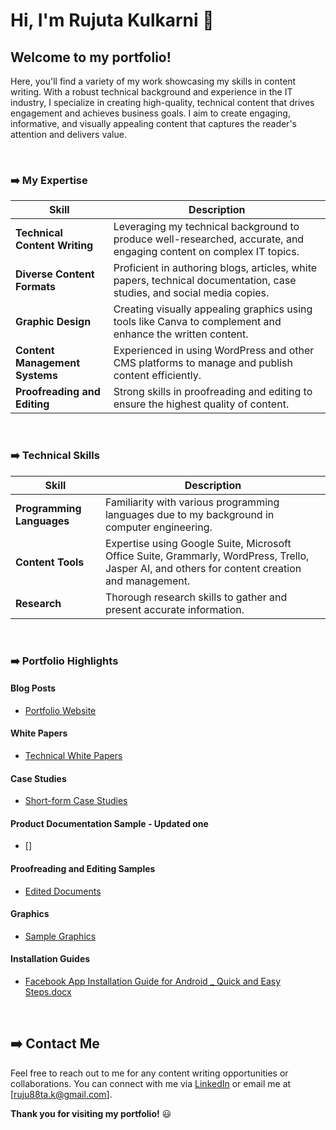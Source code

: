 # Hi, I'm Rujuta Kulkarni :wave: 

## Welcome to my portfolio! 
Here, you'll find a variety of my work showcasing my skills in content writing. With a robust technical background and experience in the IT industry, I specialize in creating high-quality, technical content that drives engagement and achieves business goals. I aim to create engaging, informative, and visually appealing content that captures the reader's attention and delivers value.<br>

<br> 

### ➡️ My Expertise

| Skill                        | Description                                                                                       |
|------------------------------|---------------------------------------------------------------------------------------------------|
| **Technical Content Writing**| Leveraging my technical background to produce well-researched, accurate, and engaging content on complex IT topics. |
| **Diverse Content Formats**  | Proficient in authoring blogs, articles, white papers, technical documentation, case studies, and social media copies. |
| **Graphic Design** | Creating visually appealing graphics using tools like Canva to complement and enhance the written content. |
| **Content Management Systems** | Experienced in using WordPress and other CMS platforms to manage and publish content efficiently. |
| **Proofreading and Editing** | Strong skills in proofreading and editing to ensure the highest quality of content. |

<br> 

### ➡️ Technical Skills 

| Skill                      | Description                                                                                      |
|----------------------------|--------------------------------------------------------------------------------------------------|
| **Programming Languages**  | Familiarity with various programming languages due to my background in computer engineering.      |
| **Content Tools**          | Expertise using Google Suite, Microsoft Office Suite, Grammarly, WordPress, Trello, Jasper AI, and others for content creation and management.   |
| **Research**               | Thorough research skills to gather and present accurate information.                             |

<br>

### ➡️ Portfolio Highlights

#### Blog Posts

- [Portfolio Website](https://rujutarkulkarni.wordpress.com) 
 
#### White Papers

- [Technical White Papers](https://drive.google.com/drive/folders/1IE6PHQCdlHcQZ9g-8SNG19RSlAXts9Cn?usp=sharing)

#### Case Studies

- [Short-form Case Studies](https://www.valueaddsofttech.com/case-studies)
  
#### Product Documentation Sample - Updated one
- []

#### Proofreading and Editing Samples

- [Edited Documents](https://drive.google.com/drive/folders/19vx5KiZlFowytGFn_MlMgsJOFN3hAz0Z?usp=sharing)

#### Graphics

- [Sample Graphics](https://rujutarkulkarni.wordpress.com/copy-ads/)

#### Installation Guides

- [Facebook App Installation Guide for Android _ Quick and Easy Steps.docx](https://github.com/user-attachments/files/17048195/Facebook.App.Installation.Guide.for.Android._.Quick.and.Easy.Steps.docx)

<br>

## ➡️ Contact Me

Feel free to reach out to me for any content writing opportunities or collaborations. You can connect with me via [LinkedIn](https://www.linkedin.com/in/rujutarkulkarni) or email me at [ruju88ta.k@gmail.com].

**Thank you for visiting my portfolio!** :smiley:
